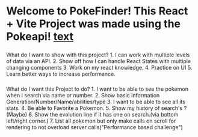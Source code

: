 # Welcome to PokeFinder! This React + Vite Project was made using the Pokeapi! [text](https://pokeapi.co/)




### 
What do I want to show with this project?
    1. I can work with multiple levels of data via an API.
    2. Show off how I can handle React States with multiple changing components 
    3. Work on my react knowledge.
    4. Practice on UI
    5. Learn better ways to increase performance.
###
What do I want this Project to do?
    1. I want to be able to see the pokemon when I search via name or number.
    2. Show basic information Generation/Number/Name/abilities/type
    3. I want to be able to see all its stats.
    4. Be able to Favorite a Pokemon.
    5. Show my history of search's ?(Maybe)
    6. Show the evolution line if it has one on search.(via bottom left/right corner.)
    7. List all pokemon but only make calls on scroll for rendering to not overload server calls("Performance based challenge")
   



